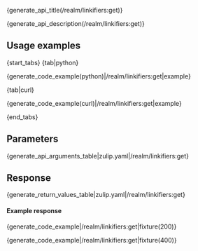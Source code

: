 {generate_api_title(/realm/linkifiers:get)}

{generate_api_description(/realm/linkifiers:get)}

## Usage examples

{start_tabs}
{tab|python}

{generate_code_example(python)|/realm/linkifiers:get|example}

{tab|curl}

{generate_code_example(curl)|/realm/linkifiers:get|example}

{end_tabs}

## Parameters

{generate_api_arguments_table|zulip.yaml|/realm/linkifiers:get}

## Response

{generate_return_values_table|zulip.yaml|/realm/linkifiers:get}

#### Example response

{generate_code_example|/realm/linkifiers:get|fixture(200)}

{generate_code_example|/realm/linkifiers:get|fixture(400)}
